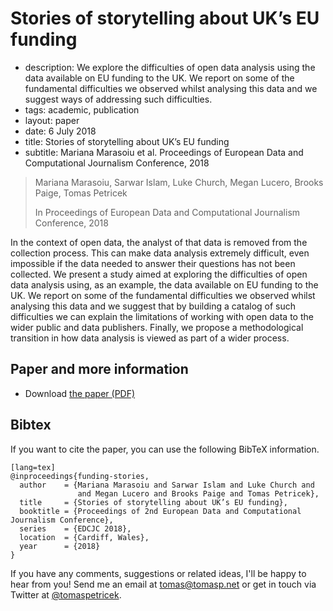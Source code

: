 # Stories of storytelling about UK’s EU funding

 - description:  We explore the difficulties of open data analysis using the data available
    on EU funding to the UK. We report on some of the fundamental difficulties we observed whilst
    analysing this data and we suggest ways of addressing such difficulties.
 - tags: academic, publication
 - layout: paper
 - date: 6 July 2018
 - title: Stories of storytelling about UK’s EU funding
 - subtitle: Mariana Marasoiu et al. Proceedings of European Data and Computational Journalism Conference, 2018

> Mariana Marasoiu, Sarwar Islam, Luke Church, Megan Lucero, Brooks Paige, Tomas Petricek
>
> In Proceedings of European Data and Computational Journalism Conference, 2018

In the context of open data, the analyst of that data is removed from the collection process.
This can make data analysis extremely difficult, even impossible if the data needed to answer
their questions has not been collected. We present a study aimed at exploring the difficulties
of open data analysis using, as an example, the data available on EU funding to the UK. We
report on some of the fundamental difficulties we observed whilst analysing this data and we
suggest that by building a catalog of such difficulties we can explain the limitations of
working with open data to the wider public and data publishers. Finally, we propose a
methodological transition in how data analysis is viewed as part of a wider process.

## Paper and more information

 - Download [the paper (PDF)](funding-stories.pdf)

## <a id="cite">Bibtex</a>
If you want to cite the paper, you can use the following BibTeX information.

    [lang=tex]
    @inproceedings{funding-stories,
      author    = {Mariana Marasoiu and Sarwar Islam and Luke Church and
                   and Megan Lucero and Brooks Paige and Tomas Petricek},
      title     = {Stories of storytelling about UK’s EU funding},
      booktitle = {Proceedings of 2nd European Data and Computational Journalism Conference},
      series    = {EDCJC 2018},
      location  = {Cardiff, Wales},
      year      = {2018}
    }

If you have any comments, suggestions or related ideas, I'll be happy to
hear from you! Send me an email at [tomas@tomasp.net](mailto:tomas@tomasp.net)
or get in touch via Twitter at [@tomaspetricek](http://twitter.com/tomaspetricek).
